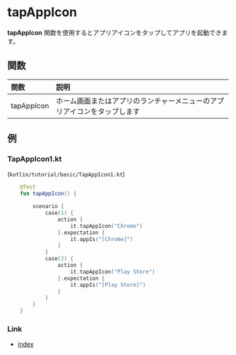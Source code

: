 # tapAppIcon

**tapAppIcon** 関数を使用するとアプリアイコンをタップしてアプリを起動できます。

## 関数

| 関数         | 説明                                   |
|:-----------|:-------------------------------------|
| tapAppIcon | ホーム画面またはアプリのランチャーメニューのアプリアイコンをタップします |

## 例

### TapAppIcon1.kt

(`kotlin/tutorial/basic/TapAppIcon1.kt`)

```kotlin
    @Test
    fun tapAppIcon() {

        scenario {
            case(1) {
                action {
                    it.tapAppIcon("Chrome")
                }.expectation {
                    it.appIs("[Chrome]")
                }
            }
            case(2) {
                action {
                    it.tapAppIcon("Play Store")
                }.expectation {
                    it.appIs("[Play Store]")
                }
            }
        }
    }
```

### Link

- [index](../../../../index_ja.md)
